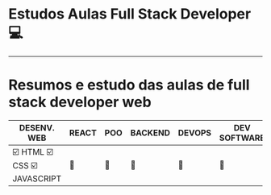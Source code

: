 # Estudos Aulas Full Stack Developer :computer:
---
# Resumos e estudo das aulas de full stack developer web

 DESENV. WEB|REACT|POO|BACKEND|DEVOPS|DEV SOFTWARE
 ---|---|---|---|---|---|
:ballot_box_with_check: HTML  :ballot_box_with_check: CSS  :ballot_box_with_check: JAVASCRIPT|:file_folder:	|:file_folder:	|:file_folder:	|:file_folder:	|:file_folder:	

 
 
 
